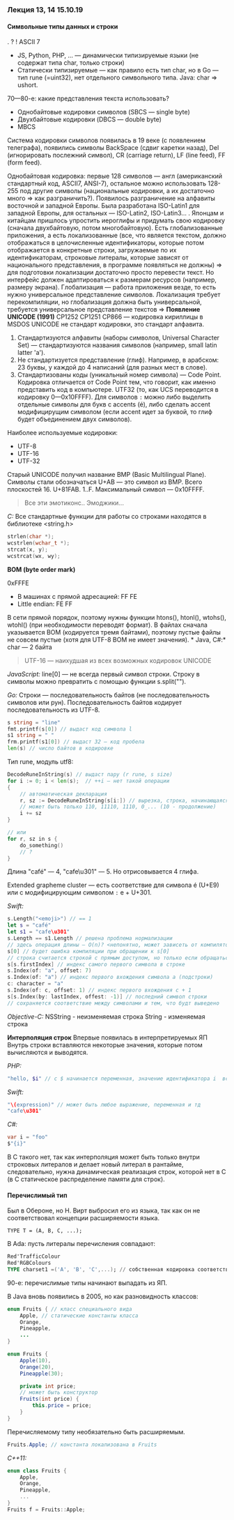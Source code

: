 ### Лекция 13, 14 15.10.19
#### Символьные типы данных и строки
. ? !
ASCII 7
* JS, Python, PHP, ... — динамически типизируемые языки (не содержат типа char, только строки)
* Статически типизируемые — как правило есть тип char, но в Go — тип rune (=uint32), нет отдельного символьного типа. Java: char => ushort. 

70—80-e: какие представления текста использовать?
* Однобайтовые кодировки символов (SBCS — single byte)
* Двухбайтовые кодировки (DBCS — double byte)
* MBCS

Система кодировки символов появилась в 19 веке (с появлением телеграфа), появились символы BackSpace (сдвиг каретки назад), Del (игнорировать послежний символ), CR (carriage return), LF (line feed), FF (form feed).

  Однобайтовая кодировка: первые 128 символов — англ (американский стандартный код, ASCII7, ANSI-7), остальное можно использовать 128-255 под другие символы (национальные кодировки, а их достаточно много => как разграничить?).
  Появилось разграничение на алфавиты восточной и западной Европы. Была разработана ISO-Latin1 для западной Европы, для остальных — ISO-Latin2, ISO-Latin3... . Японцам и китайцам пришлось упростить иероглифы и придумать свою кодировку (сначала двухбайтовую, потом многобайтовую). 
  Есть глобализованные приложения, а есть локализованные (все, что является текстом, должно отображаться в целочисленные идентификаторы, которые потом отображается в конкретные строки, загружаемые по их идентификаторам, строковые литералы, которые зависят от национального представления, в программе появляться не должны) => для подготовки локализации достаточно просто перевести текст. Но интерфейс должен адаптироваться к размерам ресурсов (например, размеру экрана). Глобализация — работа приложения везде, то есть нужно универсальное представление символов. Локализация требует перекомпиляции, но глобализация должна быть универсальной, требуется универсальное представление текстов =>
  **Появление UNICODE (1991)**
  CP1252
  CP1251
  CP866 — кодировка кириллицы в MSDOS
  UNICODE не стандарт кодировки, это стандарт алфавита.
  
  1. Стандартизуются алфавиты (наборы символов, Universal Character Set) — стандартизуются названия символов (например, small latin latter 'a').
  2. Не стандартизуется представление (глиф). Например, в арабском: 23 буквы, у каждой до 4 написаний (для разных мест в слове).
  3. Стандартизованы коды (уникальный номер символа) — Code Point. Кодировка отличается от Code Point тем, что говорит, как именно представить код в компьютере.
UTF32 (то, как UCS переводится в кодировку 0—0х10FFFF).
Для символов `:` можно либо выделить отдельные символы для букв с accents (é), либо сделать accent модифицирущим символом (если accent идет за буквой, то глиф будет объединением двух символов).

Наиболее используемые кодировки:

* UTF-8
* UTF-16 
* UTF-32

Старый UNICODE получил название BMP (Basic Multilingual Plane). Символы стали обозначаться U+AB — это символ из BMP. Всего плоскостей 16. U+81FAB. 1..F. Максимальный символ — 0x10FFFF. 
> Все эти эмотиконс.. Эмоджики...

*С:*
Все стандартные функции для работы со строками находятся в библиотеке <string.h>
```C
strlen(char *);
wcstrlen(wchar_t *);
strcat(x, y);
wcstrcat(wx, wy);
```
**BOM (byte order mark)**

0xFFFE

* В машинах с прямой адресацией: FF FE
* Little endian: FE FF

В сети прямой порядок, поэтому нужны функции htons(), htonl(), wtohs(), wtohl() (при необходимости переводят формат).
В файлах сначала указывается BOM (кодируется тремя байтами), поэтому пустые файлы не совсем пустые (хотя для UTF-8 BOM не имеет значения).
*
Java, C#:* char — 2 байта
> UTF-16 — наихудшая из всех возможных кодировок UNICODE

*JavaScript:*
line[0] — не всегда первый символ строки. Строку в символы можно превратить с помощью функции s.split("").

*Go:*
Строки — последовательность байтов (не последовательность символов или рун). Последовательность байтов кодирует последовательность из UTF-8.
```Go
s string = "line"
fmt.printf(s[0]) // выдаст код символа l
s1 string = " "
frm.printf(s1[0]) // выдаст 32 — код пробела
len(s) // число байтов в кодировке
```
Тип rune, модуль utf8:
```Go
DecodeRuneInString(s) // выдаст пару (r rune, s size)
for i := 0; i < len(s);  // ++i — нет такой операции
{
	// автоматическая декларация
	r, sz := DecodeRuneInString(s[i:]) // вырезка, строка, начинающаяся с i-го байта
	// может быть только 110, 11110, 1110, 0_... (10 - продолжение)
	i += sz
}

// или
for r, sz in s {
	do_something()
	// ?
}
```
Длина "café" — 4, "cafe\u301" — 5. Но отрисовывается 4 глифа.

Extended grapheme cluster — есть соответствие для символа é (U+E9) или с модифицирующим символом `:` е + U+301.

*Swift:*
```Swift
s.Length("<emoji>") // == 1
let s = "café"
let s1 = "cafe\u301"
s.Length == s1.Length // решена проблема нормализации
// здесь операция длины — O(n)? <непонятно, может зависеть от компилятора>
s[0] // будет ошибка компиляции при обращении к s[0]
// строка считается строкой с прямым доступом, но только если обращаться со специальным типом данных - индексом
s[s.firstIndex] // индекс самого первого символа в строке
s.Index(of: "a", offset: 7)
s.Index(of: "a") // индекс первого вхождения символа а (подстроки)
c: character = "a"
s.Index(of: c, offset: 1) // индекс первого вхождения с + 1
s[s.Index(by: lastIndex, offest: -1)] // последний символ строки
// сохраняется соответствие между символами и тем, что будт выведено
```

*Objective-C:*
NSString - неизменяемая строка
String - изменяемая строка

**Интерполяция строк**
Впервые появилась в интерпретируемых ЯП
Внутрь строки вставляются некоторые значения, которые потом вычисляются и выводятся.

*PHP:*
```PHP
"hello, $i" // с $ начинается переменная, значение идентификатора i  вставится в строку
```

*Swift:*
```Swift
"\(expression)" // может быть любое выражение, переменная и тд
"cafe\u301"
```

*C#:*
```C#
var i = "foo"
$"{i}"
```

В С такого нет, так как интерполяция может быть только внутри строковых литералов и делает новый литерал в рантайме, следовательно, нужна динамическая реализация строк, которой нет в С (в С статическое распределение памяти для строк).

#### Перечислимый тип

Был в Обероне, но Н. Вирт выбросил его из языка, так как он не соответствовал концепции расширяемости языка.

```Oberon
TYPE T = (A, B, C, ...);
```

В Ada: пусть литералы перечисления совпадают:
```Ada
Red'TrafficColour
Red'RGBColours
TYPE charset1 =('A', 'B', 'C',...); // собственная кодировка соответствующего charset
```
90-е: перечислимые типы начинают выпадать из ЯП.

В Java вновь появились в 2005, но как разновидность классов:
```Java
enum Fruits { // класс специального вида
	Apple, // статические константы класса
	Orange,
	Pineapple,
	... 
}
```
```Java
enum Fruits {
	Apple(10),
	Orange(20),
	Pineapple(30);

	private int price;
	// может быть конструктор
	Fruits(int price) {
		this.price = price;	
	} 
}
```
Перечисляемому типу необязательно быть расширяемым.
```Java
Fruits.Apple; // константа локализована в Fruits
```

*C++11:*
```C++
enum class Fruits {
	Apple,
	Orange,
	Pineapple,
	...
}
Fruits f = Fruits::Apple;
```

